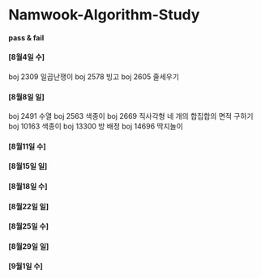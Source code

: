 # Namwook-Algorithm-Study

<h4> pass & fail </h4>
<h4> [8월4일 수] </h4>
boj 2309 일곱난쟁이
boj 2578 빙고 
boj 2605 줄세우기

<h4> [8월8일 일] </h4>
boj 2491 수열
boj 2563 색종이
boj 2669 직사각형 네 개의 합집합의 면적 구하기 
boj 10163 색종이
boj 13300 방 배정
boj 14696 딱지놀이

<h4> [8월11일 수] </h4>
<h4> [8월15일 일] </h4>
<h4> [8월18일 수] </h4>
<h4> [8월22일 일] </h4>
<h4> [8월25일 수] </h4>
<h4> [8월29일 일] </h4>
<h4> [9월1일 수] </h4>
